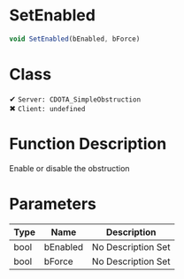 # SetEnabled
```js
void SetEnabled(bEnabled, bForce)
```
# Class
✔ `Server: CDOTA_SimpleObstruction`  
✖ `Client: undefined`  

# Function Description
Enable or disable the obstruction
# Parameters
Type|Name|Description
--|--|--
bool|bEnabled|No Description Set
bool|bForce|No Description Set
